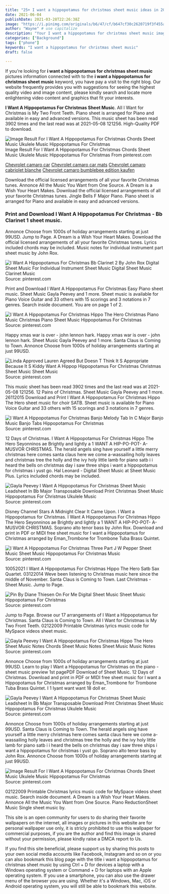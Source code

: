 ```yaml
---
title: "25+ I want a hippopotamus for christmas sheet music ideas in 2021 "
date: 2021-06-04
publishDate: 2021-03-28T22:26:38Z
image: "https://i.pinimg.com/originals/b6/47/cf/b647cf30c2620719f3f455a5d58b2b27.gif"
author: "Wayne" # use capitalize
description: "Your I want a hippopotamus for christmas sheet music images are ready in this website. I want a hippopotamus for christmas sheet music are a topic that is being searched for and liked by netizens now. You can Download the I want a hippopotamus for christmas sheet music files here. Find and Download all royalty-free photos."
categories: ["Background"]
tags: ["phone"]
keywords: "I want a hippopotamus for christmas sheet music"
draft: false

---
```


If you're looking for **i want a hippopotamus for christmas sheet music** pictures information connected with to the **i want a hippopotamus for christmas sheet music** keyword, you have pay a visit to the right  blog.  Our website frequently  provides you with  suggestions  for seeing  the highest  quality video and image  content, please kindly search and locate more enlightening video content and graphics  that fit your interests.

**I Want A Hippopotamus For Christmas Sheet Music**. All I Want for Christmas is My Two Front Teeth. Piano sheet is arranged for Piano and available in easy and advanced versions. This music sheet has been read 3902 times and the last read was at 2021-05-08 121256. High-Quality PDF to download.

![Image Result For I Want A Hippopotamus For Christmas Chords Sheet Music Ukulele Music Hippopotamus For Christmas](https://i.pinimg.com/originals/b6/47/cf/b647cf30c2620719f3f455a5d58b2b27.gif "Image Result For I Want A Hippopotamus For Christmas Chords Sheet Music Ukulele Music Hippopotamus For Christmas")
Image Result For I Want A Hippopotamus For Christmas Chords Sheet Music Ukulele Music Hippopotamus For Christmas From pinterest.com

[Chevrolet camaro car](/chevrolet-camaro-car/)
[Chevrolet camaro car mats](/chevrolet-camaro-car-mats/)
[Chevrolet camaro cabriolet blanche](/chevrolet-camaro-cabriolet-blanche/)
[Chevrolet camaro bumblebee edition kaufen](/chevrolet-camaro-bumblebee-edition-kaufen/)

Download the official licensed arrangements of all your favorite Christmas tunes. Annonce All the Music You Want from One Source. A Dream is a Wish Your Heart Makes. Download the official licensed arrangements of all your favorite Christmas tunes. Jingle Bells F Major Piano. Piano sheet is arranged for Piano and available in easy and advanced versions.

### Print and Download I Want A Hippopotamus For Christmas - Bb Clarinet 1 sheet music.

Annonce Choose from 1000s of holiday arrangements starting at just 99USD. Jump to Page. A Dream is a Wish Your Heart Makes. Download the official licensed arrangements of all your favorite Christmas tunes. Lyrics included chords may be included. Music notes for individual instrument part sheet music by John Rox.


![I Want A Hippopotamus For Christmas Bb Clarinet 2 By John Rox Digital Sheet Music For Individual Instrument Sheet Music Digital Sheet Music Clarinet Music](https://i.pinimg.com/originals/39/f2/ae/39f2aee4bc5505e364e7a7061a79e786.png "I Want A Hippopotamus For Christmas Bb Clarinet 2 By John Rox Digital Sheet Music For Individual Instrument Sheet Music Digital Sheet Music Clarinet Music")
Source: pinterest.com

Print and Download I Want A Hippopotamus For Christmas Easy Piano sheet music. Sheet Music Gayla Peevey and 1 more. Sheet music is available for Piano Voice Guitar and 33 others with 15 scorings and 3 notations in 7 genres. Search inside document. You are on page 1 of 2.

![I Want A Hippopotamus For Christmas Hippo The Hero Christmas Piano Music Christmas Piano Sheet Music Hippopotamus For Christmas](https://i.pinimg.com/originals/8f/c9/b8/8fc9b890b455e7291d276046babca9a9.png "I Want A Hippopotamus For Christmas Hippo The Hero Christmas Piano Music Christmas Piano Sheet Music Hippopotamus For Christmas")
Source: pinterest.com

Happy xmas war is over - john lennon hark. Happy xmas war is over - john lennon hark. Sheet Music Gayla Peevey and 1 more. Santa Claus is Coming to Town. Annonce Choose from 1000s of holiday arrangements starting at just 99USD.

![Linda Approved Lauren Agreed But Doesn T Think It S Appropriate Because It S Kiddy Want A Hippop Hippopotamus For Christmas Christmas Sheet Music Sheet Music](https://i.pinimg.com/originals/ea/b9/ee/eab9ee38abf13cc2463abe6538925309.png "Linda Approved Lauren Agreed But Doesn T Think It S Appropriate Because It S Kiddy Want A Hippop Hippopotamus For Christmas Christmas Sheet Music Sheet Music")
Source: pinterest.com

This music sheet has been read 3902 times and the last read was at 2021-05-08 121256. 12 Pains of Christmas. Sheet Music Gayla Peevey and 1 more. 26112015 Download and Print I Want A Hippopotamus For Christmas Hippo The Hero sheet music for choir SATB. Sheet music is available for Piano Voice Guitar and 33 others with 15 scorings and 3 notations in 7 genres.

![I Want A Hippopotamus For Christmas Banjo Melody Tab In C Major Banjo Music Banjo Tabs Hippopotamus For Christmas](https://i.pinimg.com/originals/1d/d6/19/1dd6199e7f790dd592a4a4686fe807e9.jpg "I Want A Hippopotamus For Christmas Banjo Melody Tab In C Major Banjo Music Banjo Tabs Hippopotamus For Christmas")
Source: pinterest.com

12 Days of Christmas. I Want A Hippopotamus For Christmas Hippo The Hero Seyonninos ae Brightly and lightly a 1 WANT A HIP-PO-POT- A-MUSVOR CHRISTMAS. The herald angels sing have yourself a little merry christmas here comes santa claus here we come a-wassailing holly leaves and christmas tree the holly and the ivy holy little lamb for piano satb i i heard the bells on christmas day i saw three ships i want a hippopotamus for christmas i yust go. Hal Leonard - Digital Sheet Music at Sheet Music Plus. Lyrics included chords may be included.

![Gayla Peevey I Want A Hippopotamus For Christmas Sheet Music Leadsheet In Bb Major Transposable Download Print Christmas Sheet Music Hippopotamus For Christmas Ukulele Music](https://i.pinimg.com/originals/63/eb/19/63eb19f42befdfdd85680986d23fcf32.gif "Gayla Peevey I Want A Hippopotamus For Christmas Sheet Music Leadsheet In Bb Major Transposable Download Print Christmas Sheet Music Hippopotamus For Christmas Ukulele Music")
Source: pinterest.com

Disney Channel Stars A Midnight Clear It Came Upon. I Want a Hippopotamus for Christmas. I Want A Hippopotamus For Christmas Hippo The Hero Seyonninos ae Brightly and lightly a 1 WANT A HIP-PO-POT- A-MUSVOR CHRISTMAS. Soprano alto tenor bass by John Rox. Download and print in PDF or MIDI free sheet music for I want a Hippopotamus for Christmas arranged by Eman_Trombone for Trombone Tuba Brass Quintet.

![I Want A Hippopotamus For Christmas Three Part J W Pepper Sheet Music Sheet Music Hippopotamus For Christmas Music](https://i.pinimg.com/originals/5a/d4/ff/5ad4ff04de16f49427890f9815c59117.png "I Want A Hippopotamus For Christmas Three Part J W Pepper Sheet Music Sheet Music Hippopotamus For Christmas Music")
Source: pinterest.com

10052021 I Want A Hippopotamus For Christmas Hippo The Hero Satb Sax Quartet. 03122014 Weve been listening to Christmas music here since the middle of November. Santa Claus is Coming to Town. Last Christmas - Sheet Music. Jump to Page.

![Pin By Diane Thiesen On For Me Digital Sheet Music Sheet Music Hippopotamus For Christmas](https://i.pinimg.com/originals/63/2f/a3/632fa3d77443723069529287b81e3d0a.png "Pin By Diane Thiesen On For Me Digital Sheet Music Sheet Music Hippopotamus For Christmas")
Source: pinterest.com

Jump to Page. Browse our 17 arrangements of I Want a Hippopotamus for Christmas. Santa Claus is Coming to Town. All I Want for Christmas is My Two Front Teeth. 02122009 Printable Christmas lyrics music code for MySpace videos sheet music.

![Gayla Peevey I Want A Hippopotamus For Christmas Hippo The Hero Sheet Music Notes Chords Sheet Music Notes Sheet Music Music Notes](https://i.pinimg.com/originals/8f/8c/91/8f8c91b542b3fd180a758f5fd2a9140b.png "Gayla Peevey I Want A Hippopotamus For Christmas Hippo The Hero Sheet Music Notes Chords Sheet Music Notes Sheet Music Music Notes")
Source: pinterest.com

Annonce Choose from 1000s of holiday arrangements starting at just 99USD. Learn to play I Want a Hippopotamus for Christmas on the piano - sheet music preview 1st pagePDF Download of Sheet Music. 12 Days of Christmas. Download and print in PDF or MIDI free sheet music for I want a Hippopotamus for Christmas arranged by Eman_Trombone for Trombone Tuba Brass Quintet. I 1 Iyant want want 18 doll er.

![Gayla Peevey I Want A Hippopotamus For Christmas Sheet Music Leadsheet In Bb Major Transposable Download Print Christmas Sheet Music Hippopotamus For Christmas Ukulele Music](https://i.pinimg.com/170x/63/eb/19/63eb19f42befdfdd85680986d23fcf32--hippopotamus.jpg "Gayla Peevey I Want A Hippopotamus For Christmas Sheet Music Leadsheet In Bb Major Transposable Download Print Christmas Sheet Music Hippopotamus For Christmas Ukulele Music")
Source: pinterest.com

Annonce Choose from 1000s of holiday arrangements starting at just 99USD. Santa Claus is Coming to Town. The herald angels sing have yourself a little merry christmas here comes santa claus here we come a-wassailing holly leaves and christmas tree the holly and the ivy holy little lamb for piano satb i i heard the bells on christmas day i saw three ships i want a hippopotamus for christmas i yust go. Soprano alto tenor bass by John Rox. Annonce Choose from 1000s of holiday arrangements starting at just 99USD.

![Image Result For I Want A Hippopotamus For Christmas Chords Sheet Music Ukulele Music Hippopotamus For Christmas](https://i.pinimg.com/originals/b6/47/cf/b647cf30c2620719f3f455a5d58b2b27.gif "Image Result For I Want A Hippopotamus For Christmas Chords Sheet Music Ukulele Music Hippopotamus For Christmas")
Source: pinterest.com

02122009 Printable Christmas lyrics music code for MySpace videos sheet music. Search inside document. A Dream is a Wish Your Heart Makes. Annonce All the Music You Want from One Source. Piano ReductionSheet Music Single sheet music by.

This site is an open community for users to do sharing their favorite wallpapers on the internet, all images or pictures in this website are for personal wallpaper use only, it is stricly prohibited to use this wallpaper for commercial purposes, if you are the author and find this image is shared without your permission, please kindly raise a DMCA report to Us.

If you find this site beneficial, please support us by sharing this posts to your own social media accounts like Facebook, Instagram and so on or you can also bookmark this blog page with the title i want a hippopotamus for christmas sheet music by using Ctrl + D for devices a laptop with a Windows operating system or Command + D for laptops with an Apple operating system. If you use a smartphone, you can also use the drawer menu of the browser you are using. Whether it's a Windows, Mac, iOS or Android operating system, you will still be able to bookmark this website.
